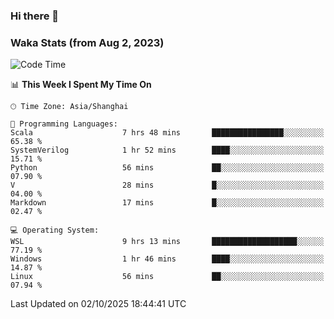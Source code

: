 ### Hi there 👋

### Waka Stats (from Aug 2, 2023)

<!--START_SECTION:waka-->
![Code Time](http://img.shields.io/badge/Code%20Time-1%2C096%20hrs%2059%20mins-blue)

📊 **This Week I Spent My Time On** 

```text
🕑︎ Time Zone: Asia/Shanghai

💬 Programming Languages: 
Scala                    7 hrs 48 mins       ████████████████░░░░░░░░░   65.38 % 
SystemVerilog            1 hr 52 mins        ████░░░░░░░░░░░░░░░░░░░░░   15.71 % 
Python                   56 mins             ██░░░░░░░░░░░░░░░░░░░░░░░   07.90 % 
V                        28 mins             █░░░░░░░░░░░░░░░░░░░░░░░░   04.00 % 
Markdown                 17 mins             █░░░░░░░░░░░░░░░░░░░░░░░░   02.47 % 

💻 Operating System: 
WSL                      9 hrs 13 mins       ███████████████████░░░░░░   77.19 % 
Windows                  1 hr 46 mins        ████░░░░░░░░░░░░░░░░░░░░░   14.87 % 
Linux                    56 mins             ██░░░░░░░░░░░░░░░░░░░░░░░   07.94 % 
```


 Last Updated on 02/10/2025 18:44:41 UTC
<!--END_SECTION:waka-->

